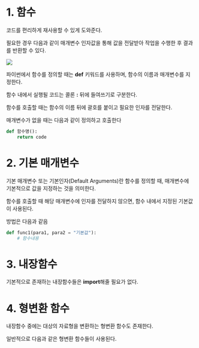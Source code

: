 # 1. 함수
코드를 편리하게 재사용할 수 있게 도와준다.

필요한 경우 다음과 같이 매개변수 인자값을 통해 값을 전달받아 작업을 수행한 후 결과를 반환할 수 있다.


![](https://i.imgur.com/jnNPq1F.png)

파이썬에서 함수를 정의할 때는 **def** 키워드를 사용하며, 함수의 이름과 매개변수를 지정한다.

함수 내에서 실행될 코드는 콜론 **:**  뒤에 들여쓰기로 구분한다.

함수를 호출할 때는 함수의 이름 뒤에 괄호를 붙이고 필요한 인자를 전달한다.

매개변수가 없을 때는 다음과 같이 정의하고 호출한다
```python
def 함수명():
	return code
```

# 2. 기본 매개변수
기본 매개변수 또는 기본인자(Default Arguments)란 함수를 정의할 때, 매개변수에 기본적으로 값을 지정하는 것을 의미한다.

함수를 호출할 때 해당 매개변수에 인자를 전달하지 않으면, 함수 내에서 지정된 기본값이 사용된다.

방법은 다음과 같음
```python
def func1(para1, para2 = "기본값"):
	# 함수내용
```

# 3. 내장함수
기본적으로 존재하는 내장함수들은 **import**해줄 필요가 없다.

# 4. 형변환 함수
내장함수 중에는 대상의 자료형을 변환하는 형변환 함수도 존재한다.

일반적으로 다음과 같은 형변환 함수들이 사용된다.

